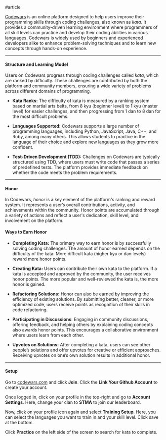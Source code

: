 #article

[Codewars](https://www.codewars.com/) is an online platform designed to help users improve their programming skills through coding challenges, also known as _kata_. It provides a community-driven learning environment where programmers of all skill levels can practice and develop their coding abilities in various languages. Codewars is widely used by beginners and experienced developers alike to enhance problem-solving techniques and to learn new concepts through hands-on experience.

---
#### Structure and Learning Model
Users on Codewars progress through coding challenges called _kata_, which are ranked by difficulty. These challenges are contributed by both the platform and community members, ensuring a wide variety of problems across different domains of programming.

- **Kata Ranks:** The difficulty of kata is measured by a ranking system based on martial arts belts, from 8 kyu (beginner level) to 1 kyu (master level) for easier challenges, and then progressing from 1 dan to 8 dan for the most difficult problems.
    
- **Languages Supported:** Codewars supports a large number of programming languages, including Python, JavaScript, Java, C++, and Ruby, among many others. This allows students to practice in the language of their choice and explore new languages as they grow more confident.
    
- **Test-Driven Development (TDD):** Challenges on Codewars are typically structured using TDD, where users must write code that passes a series of predefined tests. The platform provides immediate feedback on whether the code meets the problem requirements.

---
#### Honor

In Codewars, _honor_ is a key element of the platform's ranking and reward system. It represents a user’s overall contributions, activity, and achievements within the community. Honor points are accumulated through a variety of actions and reflect a user's dedication, skill level, and involvement on the platform.

#### Ways to Earn Honor

- **Completing Kata:** The primary way to earn honor is by successfully solving coding challenges. The amount of honor earned depends on the difficulty of the kata. More difficult kata (higher kyu or dan levels) reward more honor points.
    
- **Creating Kata:** Users can contribute their own kata to the platform. If a kata is accepted and approved by the community, the user receives honor points. The more popular and well-reviewed the kata is, the more honor is gained.
    
- **Refactoring Solutions:** Honor can also be earned by improving the efficiency of existing solutions. By submitting better, cleaner, or more optimized code, users receive points as recognition of their skills in code refactoring.
    
- **Participating in Discussions:** Engaging in community discussions, offering feedback, and helping others by explaining coding concepts also awards honor points. This encourages a collaborative environment where users learn from each other.
    
- **Upvotes on Solutions:** After completing a kata, users can see other people’s solutions and offer upvotes for creative or efficient approaches. Receiving upvotes on one’s own solution results in additional honor.

---
#### Setup

Go to [codewars.com](https://www.codewars.com/) and click **Join**.  Click the **Link Your Github Account** to create your account.

Once logged in, click on your profile in the top-right and go to **Account Settings**. Here, change your clan to **STMA** to join our leaderboard.

Now, click on your profile icon again and select **Training Setup**. Here, you can select the languages you want to train in and your skill level. Click save at the bottom.

Click **Practice** on the left side of the screen to search for kata to complete.
